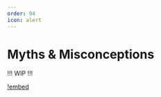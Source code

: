 ```yaml
---
order: 94
icon: alert
---
```


# Myths & Misconceptions

!!! 
WIP
!!!

[!embed](https://cryptpad.fr/form/#/2/form/view/iPDmm6Jxectx2qfzJXTHl5S-MI9WSxeKJnE9NSvuxBo/embed/)
